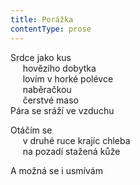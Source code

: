 ```yaml
---
title: Porážka
contentType: prose
---
```


<section>

Srdce jako kus  
     hovězího dobytka  
     lovím v horké polévce  
     naběračkou  
     čerstvé maso  
Pára se sráží ve vzduchu

Otáčím se  
     v druhé ruce krajíc chleba  
     na pozadí stažená kůže

</section>

<section>

A možná se i usmívám

</section>
